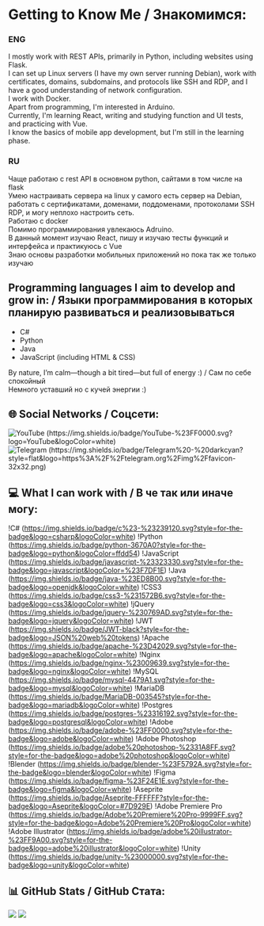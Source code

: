 # Getting to Know Me / Знакомимся:
### ENG
I mostly work with REST APIs, primarily in Python, including websites using Flask.<br>
I can set up Linux servers (I have my own server running Debian), work with certificates, domains, subdomains, and protocols like SSH and RDP, and I have a good understanding of network configuration.<br>
I work with Docker.<br>
Apart from programming, I'm interested in Arduino.<br>
Currently, I'm learning React, writing and studying function and UI tests, and practicing with Vue.<br>
I know the basics of mobile app development, but I'm still in the learning phase.<br>


### RU
Чаще работаю с rest API в основном python, сайтами в том числе на flask<br>
Умею настраивать сервера на linux у самого есть сервер на Debian, работать с сертификатами, доменами, поддоменами, протоколами SSH RDP, и могу неплохо настроить сеть.<br>
Работаю с docker<br>
Помимо программирования увлекаюсь Adruino.<br>
В данный момент изучаю React, пишу и изучаю тесты функций и интерфейса и практикуюсь с Vue<br>
Знаю основы разработки мобильных приложений но пока так же только изучаю

## Programming languages I aim to develop and grow in: / Языки программирования в которых планирую развиваться и реализовываться
- C#  
- Python  
- Java  
- JavaScript (including HTML & CSS)  

By nature, I’m calm—though a bit tired—but full of energy :) / Сам по себе спокойный<br>Немного уставший но с кучей энергии :)

## 🌐 Social Networks / Соцсети:  
![YouTube (https://img.shields.io/badge/YouTube-%23FF0000.svg?logo=YouTube&logoColor=white)](https://youtube.com/@redabyq) ![Telegram (https://img.shields.io/badge/Telegram%20-%20darkcyan?style=flat&logo=https%3A%2F%2Ftelegram.org%2Fimg%2Ffavicon-32x32.png)](https://t.me/redabyq)  

## 💻 What I can work with / В че так или иначе могу:  
!C# (https://img.shields.io/badge/c%23-%23239120.svg?style=for-the-badge&logo=csharp&logoColor=white) !Python (https://img.shields.io/badge/python-3670A0?style=for-the-badge&logo=python&logoColor=ffdd54) !JavaScript (https://img.shields.io/badge/javascript-%23323330.svg?style=for-the-badge&logo=javascript&logoColor=%23F7DF1E) !Java (https://img.shields.io/badge/java-%23ED8B00.svg?style=for-the-badge&logo=openjdk&logoColor=white) !CSS3 (https://img.shields.io/badge/css3-%231572B6.svg?style=for-the-badge&logo=css3&logoColor=white) !jQuery (https://img.shields.io/badge/jquery-%230769AD.svg?style=for-the-badge&logo=jquery&logoColor=white) !JWT (https://img.shields.io/badge/JWT-black?style=for-the-badge&logo=JSON%20web%20tokens) !Apache (https://img.shields.io/badge/apache-%23D42029.svg?style=for-the-badge&logo=apache&logoColor=white) !Nginx (https://img.shields.io/badge/nginx-%23009639.svg?style=for-the-badge&logo=nginx&logoColor=white) !MySQL (https://img.shields.io/badge/mysql-4479A1.svg?style=for-the-badge&logo=mysql&logoColor=white) !MariaDB (https://img.shields.io/badge/MariaDB-003545?style=for-the-badge&logo=mariadb&logoColor=white) !Postgres (https://img.shields.io/badge/postgres-%23316192.svg?style=for-the-badge&logo=postgresql&logoColor=white) !Adobe (https://img.shields.io/badge/adobe-%23FF0000.svg?style=for-the-badge&logo=adobe&logoColor=white) !Adobe Photoshop (https://img.shields.io/badge/adobe%20photoshop-%2331A8FF.svg?style=for-the-badge&logo=adobe%20photoshop&logoColor=white) !Blender (https://img.shields.io/badge/blender-%23F5792A.svg?style=for-the-badge&logo=blender&logoColor=white) !Figma (https://img.shields.io/badge/figma-%23F24E1E.svg?style=for-the-badge&logo=figma&logoColor=white) !Aseprite (https://img.shields.io/badge/Aseprite-FFFFFF?style=for-the-badge&logo=Aseprite&logoColor=#7D929E) !Adobe Premiere Pro (https://img.shields.io/badge/Adobe%20Premiere%20Pro-9999FF.svg?style=for-the-badge&logo=Adobe%20Premiere%20Pro&logoColor=white) !Adobe Illustrator (https://img.shields.io/badge/adobe%20illustrator-%23FF9A00.svg?style=for-the-badge&logo=adobe%20illustrator&logoColor=white) !Unity (https://img.shields.io/badge/unity-%23000000.svg?style=for-the-badge&logo=unity&logoColor=white)  

## 📊 GitHub Stats / GitHub Стата:  
![](https://github-readme-stats.vercel.app/api?username=redabyq&theme=dark&hide_border=false&include_all_commits=false&count_private=false) ![](https://github-readme-stats.vercel.app/api/top-langs/?username=redabyq&theme=dark&hide_border=false&include_all_commits=false&count_private=false&layout=compact)